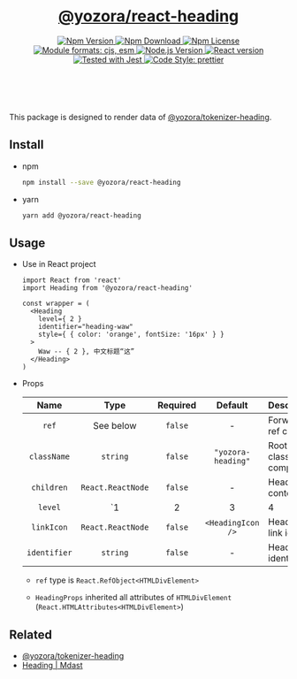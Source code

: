 <header>
  <h1 align="center">
    <a href="https://github.com/guanghechen/yozora-react/tree/master/packages/heading#readme">@yozora/react-heading</a>
  </h1>
  <div align="center">
    <a href="https://www.npmjs.com/package/@yozora/react-heading">
      <img
        alt="Npm Version"
        src="https://img.shields.io/npm/v/@yozora/react-heading.svg"
      />
    </a>
    <a href="https://www.npmjs.com/package/@yozora/react-heading">
      <img
        alt="Npm Download"
        src="https://img.shields.io/npm/dm/@yozora/react-heading.svg"
      />
    </a>
    <a href="https://www.npmjs.com/package/@yozora/react-heading">
      <img
        alt="Npm License"
        src="https://img.shields.io/npm/l/@yozora/react-heading.svg"
      />
    </a>
    <a href="#install">
      <img
        alt="Module formats: cjs, esm"
        src="https://img.shields.io/badge/module_formats-cjs%2C%20esm-green.svg"
      />
    </a>
    <a href="https://github.com/nodejs/node">
      <img
        alt="Node.js Version"
        src="https://img.shields.io/node/v/@yozora/react-heading"
      />
    </a>
    <a href="https://github.com/facebook/react">
      <img
        alt="React version"
        src="https://img.shields.io/npm/dependency-version/@yozora/react-heading/peer/react"
      />
    </a>
    <a href="https://github.com/facebook/jest">
      <img
        alt="Tested with Jest"
        src="https://img.shields.io/badge/tested_with-jest-9c465e.svg"
      />
    </a>
    <a href="https://github.com/prettier/prettier">
      <img
        alt="Code Style: prettier"
        src="https://img.shields.io/badge/code_style-prettier-ff69b4.svg?style=flat-square"
      />
    </a>
  </div>
</header>
<br/>

This package is designed to render data of [@yozora/tokenizer-heading][].


## Install

* npm

  ```bash
  npm install --save @yozora/react-heading
  ```

* yarn

  ```bash
  yarn add @yozora/react-heading
  ```

## Usage

* Use in React project

    ```tsx
    import React from 'react'
    import Heading from '@yozora/react-heading'

    const wrapper = (
      <Heading
        level={ 2 }
        identifier="heading-waw"
        style={ { color: 'orange', fontSize: '16px' } }
      >
        Waw -- { 2 }, 中文标题“这”
      </Heading>
    )
    ```

* Props

  Name          | Type              | Required  | Default             | Description
  :------------:|:-----------------:|:---------:|:-------------------:|:-------------
  `ref`         | See below         | `false`   | -                   | Forwarded ref callback
  `className`   | `string`          | `false`   | `"yozora-heading"`  | Root css class of the component
  `children`    | `React.ReactNode` | `false`   | -                   | Heading contents
  `level`       | `1|2|3|4|5|6`     | `true`    | -                   | Heading level
  `linkIcon`    | `React.ReactNode` | `false`   | `<HeadingIcon />`   | Heading link icon
  `identifier`  | `string`          | `false`   | -                   | Heading identifier

  - `ref` type is `React.RefObject<HTMLDivElement>`

  - `HeadingProps` inherited all attributes of
    `HTMLDivElement` (`React.HTMLAttributes<HTMLDivElement>`)


## Related

* [@yozora/tokenizer-heading][]
* [Heading | Mdast][mdast]


[mdast]: https://github.com/syntax-tree/mdast#heading
[@yozora/tokenizer-heading]: https://www.npmjs.com/package/@yozora/tokenizer-heading
